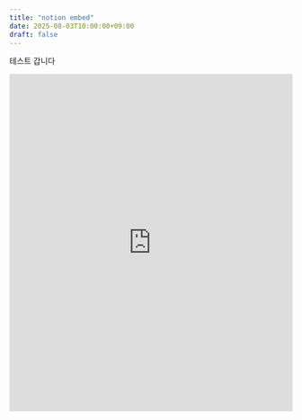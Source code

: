 ```yaml
---
title: "notion embed"
date: 2025-08-03T10:00:00+09:00
draft: false
---
```

테스트 갑니다
<iframe src="https://cotidie.notion.site/ebd/c8b12528ef1649c18fab3396959cd0fe" width="100%" height="600" frameborder="0" allowfullscreen />
